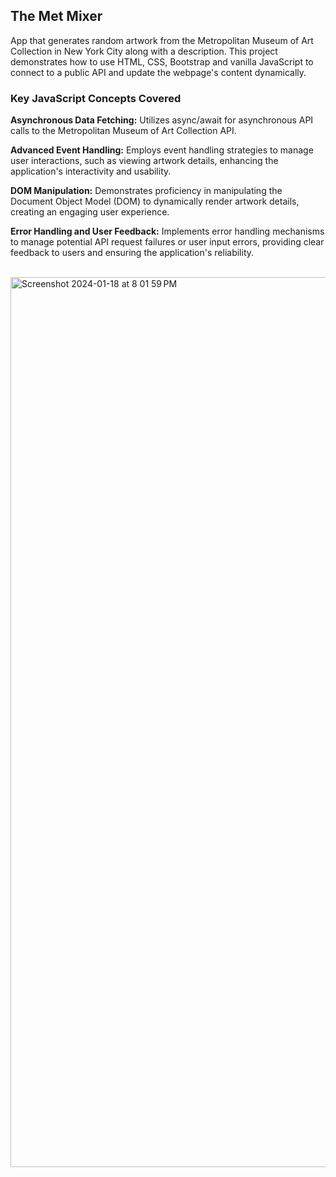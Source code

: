 ## The Met Mixer

App that generates random artwork from the Metropolitan Museum of Art Collection in New York City along with a description. This project demonstrates how to use HTML, CSS, Bootstrap and vanilla JavaScript to connect to a public API and update the webpage's content dynamically.

### Key JavaScript Concepts Covered

**Asynchronous Data Fetching:** Utilizes async/await for asynchronous API calls to the Metropolitan Museum of Art Collection API. <br>

**Advanced Event Handling:** Employs event handling strategies to manage user interactions, such as viewing artwork details, enhancing the application's interactivity and usability. <br>

**DOM Manipulation:** Demonstrates proficiency in manipulating the Document Object Model (DOM) to dynamically render artwork details, creating an engaging user experience. <br>

**Error Handling and User Feedback:** Implements error handling mechanisms to manage potential API request failures or user input errors, providing clear feedback to users and ensuring the application's reliability. <br>
<br>




<img width="1424" alt="Screenshot 2024-01-18 at 8 01 59 PM" src="https://github.com/xavinanegron/TheMetMixer/assets/146385936/67fddcc1-131a-4e97-a680-8e5c71c29e52">
